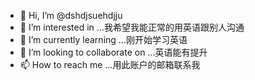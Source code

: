 - 👋 Hi, I’m @dshdjsuehdjju
- 👀 I’m interested in ...我希望我能正常的用英语跟别人沟通
- 🌱 I’m currently learning ...刚开始学习英语
- 💞️ I’m looking to collaborate on ...英语能有提升
- 📫 How to reach me ...用此账户的邮箱联系我

<!---
dshdjsuehdjju/dshdjsuehdjju is a ✨ special ✨ repository because its `README.md` (this file) appears on your GitHub profile.
You can click the Preview link to take a look at your changes.
--->

